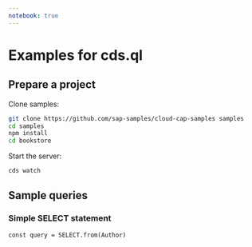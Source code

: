 ```yaml
---
notebook: true
---
```

<script setup>
  import NotebookHint from '../.vitepress/theme/components/NotebookHint.vue'
</script>

# Examples for cds.ql


<NotebookHint />

## Prepare a project

Clone samples:


```sh
git clone https://github.com/sap-samples/cloud-cap-samples samples
cd samples
npm install
cd bookstore
```


Start the server:

<div class="impl node">

```sh
cds watch
```

</div>

## Sample queries

### Simple SELECT statement

```
const query = SELECT.from(Author)
```


